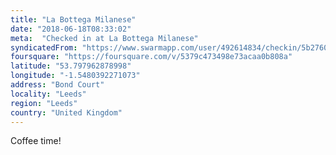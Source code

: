 ```yaml
---
title: "La Bottega Milanese"
date: "2018-06-18T08:33:02"
meta:  "Checked in at La Bottega Milanese"
syndicatedFrom: "https://www.swarmapp.com/user/492614834/checkin/5b27602ed0a149002c6c6103"
foursquare: "https://foursquare.com/v/5379c473498e73acaa0b808a"
latitude: "53.797962878998"
longitude: "-1.5480392271073"
address: "Bond Court"
locality: "Leeds"
region: "Leeds"
country: "United Kingdom"
---
```

Coffee time!
